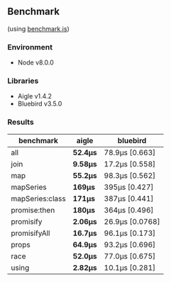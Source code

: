 ## Benchmark 

(using [benchmark.js](https://github.com/bestiejs/benchmark.js))

### Environment
- Node v8.0.0

### Libraries
- Aigle v1.4.2
- Bluebird v3.5.0

### Results
|benchmark|aigle|bluebird|
|---|---|---|
|all|**52.4μs**|78.9μs [0.663]|
|join|**9.58μs**|17.2μs [0.558]|
|map|**55.2μs**|98.3μs [0.562]|
|mapSeries|**169μs**|395μs [0.427]|
|mapSeries:class|**171μs**|387μs [0.441]|
|promise:then|**180μs**|364μs [0.496]|
|promisify|**2.06μs**|26.9μs [0.0768]|
|promisifyAll|**16.7μs**|96.1μs [0.173]|
|props|**64.9μs**|93.2μs [0.696]|
|race|**52.0μs**|77.0μs [0.675]|
|using|**2.82μs**|10.1μs [0.281]|
